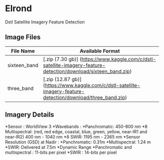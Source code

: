 # Elrond
Dstl Satellite Imagery Feature Detection

## Image Files
File Name | Available Format
--------- | ----------------
sixteen_band | [.zip (7.30 gb)] (https://www.kaggle.com/c/dstl-satellite-imagery-feature-detection/download/sixteen_band.zip)
three_band | [.zip (12.87 gb)] (https://www.kaggle.com/c/dstl-satellite-imagery-feature-detection/download/three_band.zip)

## Imagery Details
*Sensor : WorldView 3
*Wavebands :
  *Panchromatic: 450-800 nm
  *8 Multispectral: (red, red edge, coastal, blue, green, yellow, near-IR1 and near-IR2) 400 nm - 1040 nm
  *8 SWIR: 1195 nm - 2365 nm
*Sensor Resolution (GSD) at Nadir :
  *Panchromatic: 0.31m 
  *Multispectral: 1.24 m
  *SWIR: Delivered at 7.5m
*Dynamic Range
  *Panchromatic and multispectral : 11-bits per pixel
  *SWIR : 14-bits per pixel
